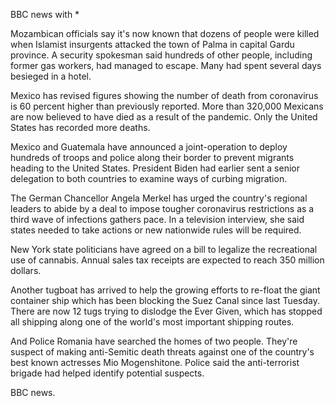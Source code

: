 BBC news with *

Mozambican officials say it's now known that dozens of people were killed when Islamist insurgents attacked the town of Palma in capital Gardu province. A security spokesman said hundreds of other people, including former gas workers, had managed to escape. Many had spent several days besieged in a hotel.

Mexico has revised figures showing the number of death from coronavirus is 60 percent higher than previously reported. More than 320,000 Mexicans are now believed to have died as a result of the pandemic. Only the United States has recorded more deaths.

Mexico and Guatemala have announced a joint-operation to deploy hundreds of troops and police along their border to prevent migrants heading to the United States. President Biden had earlier sent a senior delegation to both countries to examine ways of curbing migration. 

The German Chancellor Angela Merkel has urged the country's regional leaders to abide by a deal to impose tougher coronavirus restrictions as a third wave of infections gathers pace. In a television interview, she said states needed to take actions or new nationwide rules will be required.

New York state politicians have agreed on a bill to legalize the recreational use of cannabis. Annual sales tax receipts are expected to reach 350 million dollars.

Another tugboat has arrived to help the growing efforts to re-float the giant container ship which has been blocking the Suez Canal since last Tuesday. There are now 12 tugs trying to dislodge the Ever Given, which has stopped all shipping along one of the world's most important shipping routes.

And Police Romania have searched the homes of two people. They're suspect of making anti-Semitic death threats against one of the country's best known actresses Mio Mogenshitone. Police said the anti-terrorist brigade had helped identify potential suspects.

BBC news.
